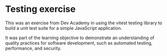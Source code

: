 # Testing exercise

This was an exercise from Dev Academy in using the vitest testing library to build a unit test suite for a simple JavaScript application.

It was part of the learning objective to demonstrate an understanding of quality practices for software development, such as automated testing, performance, and security.
